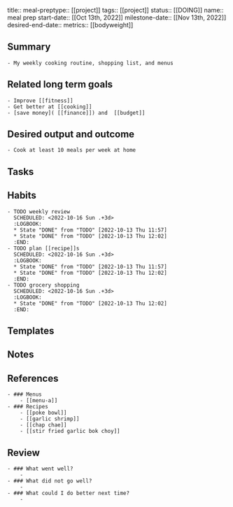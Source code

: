 title:: meal-preptype:: [[project]]
tags:: [[project]]
status:: [[DOING]] 
name:: meal prep
start-date:: [[Oct 13th, 2022]] 
milestone-date:: [[Nov 13th, 2022]] 
desired-end-date:: 
metrics:: [[bodyweight]]

## Summary
	- My weekly cooking routine, shopping list, and menus
## Related long term goals
	- Improve [[fitness]]
	- Get better at [[cooking]]
	- [save money]( [[finance]]) and  [[budget]]
## Desired output and outcome
	- Cook at least 10 meals per week at home
## Tasks
## Habits
	- TODO weekly review
	  SCHEDULED: <2022-10-16 Sun .+3d>
	  :LOGBOOK:
	  * State "DONE" from "TODO" [2022-10-13 Thu 11:57]
	  * State "DONE" from "TODO" [2022-10-13 Thu 12:02]
	  :END:
	- TODO plan [[recipe]]s
	  SCHEDULED: <2022-10-16 Sun .+3d>
	  :LOGBOOK:
	  * State "DONE" from "TODO" [2022-10-13 Thu 11:57]
	  * State "DONE" from "TODO" [2022-10-13 Thu 12:02]
	  :END:
	- TODO grocery shopping
	  SCHEDULED: <2022-10-16 Sun .+3d>
	  :LOGBOOK:
	  * State "DONE" from "TODO" [2022-10-13 Thu 12:02]
	  :END:
## Templates
## Notes
## References
	- ### Menus
		- [[menu-a]]
	- ### Recipes
		- [[poke bowl]]
		- [[garlic shrimp]]
		- [[chap chae]]
		- [[stir fried garlic bok choy]]
## Review
	- ### What went well?
		-
	- ### What did not go well?
		-
	- ### What could I do better next time?
		-